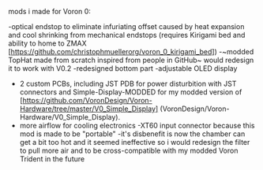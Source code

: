 mods i made for Voron 0:

-optical endstop to eliminate infuriating offset caused by heat expansion and cool shrinking from mechanical endstops (requires Kirigami bed and ability to home to ZMAX [https://github.com/christophmuellerorg/voron_0_kirigami_bed])
-~modded TopHat made from scratch inspired from people in GitHub~ would redesign it to work with V0.2
-redesigned bottom part
-adjustable OLED display
- 2 custom PCBs, including JST PDB for power disturbition with JST connectors and Simple-Display-MODDED for my modded version of [https://github.com/VoronDesign/Voron-Hardware/tree/master/V0_Simple_Display] (VoronDesign/Voron-Hardware/V0_Simple_Display).
- more airflow for cooling electronics
-XT60 input connector because this mod is made to be "portable"
-it's disbenefit is now the chamber can get a bit too hot and it seemed ineffective so i would redesign the filter to pull more air and to be cross-compatible with my modded Voron Trident in the future
